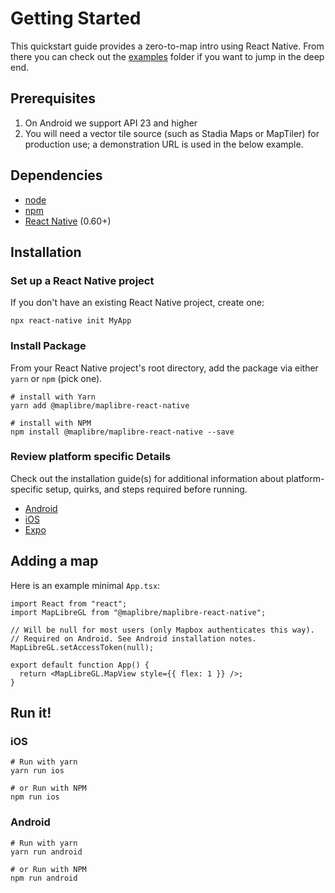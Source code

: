 # Getting Started

This quickstart guide provides a zero-to-map intro using React Native. From there you can check out the
[examples](/packages/examples) folder if you want to jump in the deep end.

## Prerequisites

1. On Android we support API 23 and higher
2. You will need a vector tile source (such as Stadia Maps or MapTiler) for production use; a demonstration URL is used in the below example.

## Dependencies

- [node](https://nodejs.org)
- [npm](https://www.npmjs.com/)
- [React Native](https://facebook.github.io/react-native/) (0.60+)

## Installation

### Set up a React Native project

If you don't have an existing React Native project, create one:

```shell
npx react-native init MyApp
```

### Install Package

From your React Native project's root directory, add the package via
either `yarn` or `npm` (pick one).

```shell
# install with Yarn
yarn add @maplibre/maplibre-react-native

```

```shell
# install with NPM
npm install @maplibre/maplibre-react-native --save
```

### Review platform specific Details

Check out the installation guide(s) for additional information about platform-specific setup, quirks,
and steps required before running.

- [Android](/docs/guides/setup/Android.md)
- [iOS](/docs/guides/setup/iOS.md)
- [Expo](/docs/guides/setup/Expo.md)

## Adding a map

Here is an example minimal `App.tsx`:

```tsx
import React from "react";
import MapLibreGL from "@maplibre/maplibre-react-native";

// Will be null for most users (only Mapbox authenticates this way).
// Required on Android. See Android installation notes.
MapLibreGL.setAccessToken(null);

export default function App() {
  return <MapLibreGL.MapView style={{ flex: 1 }} />;
}
```

## Run it!

### iOS

```shell
# Run with yarn
yarn run ios

# or Run with NPM
npm run ios
```

### Android

```shell
# Run with yarn
yarn run android

# or Run with NPM
npm run android
```
